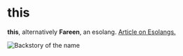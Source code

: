 # this
**this**, alternatively **Fareen**, an esolang. [Article on Esolangs.](https://esolangs.org/wiki/This)

![Backstory of the name](https://cdn.discordapp.com/attachments/853155168170147910/926630262488584262/unknown.png)
